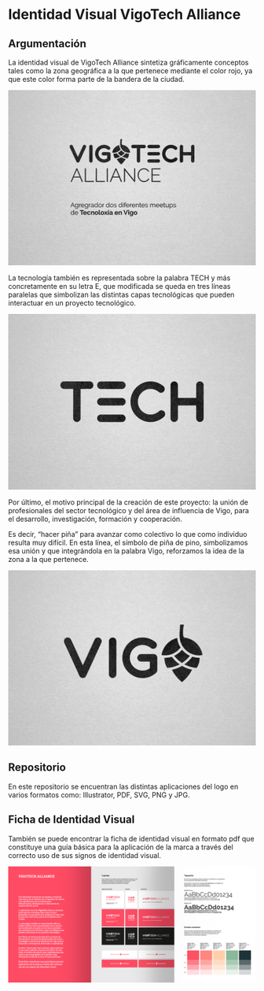# Identidad Visual VigoTech Alliance

## Argumentación

La identidad visual de VigoTech Alliance sintetiza gráficamente conceptos tales como la zona geográfica a la que pertenece mediante el color rojo, ya que este color forma parte de la bandera de la ciudad.

![Image of Yaktocat](https://github.com/pedrofigueras/Visual-Identity-VigoTech-Alliance/blob/master/i/p03.jpg?raw=true)

La tecnología también es representada sobre la palabra TECH y más concretamente en su letra E, que modificada se queda en tres líneas paralelas que simbolizan las distintas capas tecnológicas que pueden interactuar en un proyecto tecnológico.

![Image of Yaktocat](https://github.com/pedrofigueras/Visual-Identity-VigoTech-Alliance/blob/master/i/p01.jpg?raw=true)

Por último, el motivo principal de la creación de este proyecto: la unión de profesionales del sector tecnológico y del área de influencia de Vigo, para el desarrollo, investigación, formación y cooperación.  

Es decir, “hacer piña” para avanzar como colectivo lo que como individuo resulta muy difícil. En esta línea, el símbolo de piña de pino, simbolizamos esa unión y que integrándola en la palabra Vigo, reforzamos la idea de la zona a la que pertenece.

![Image of Yaktocat](https://github.com/pedrofigueras/Visual-Identity-VigoTech-Alliance/blob/master/i/p02.jpg?raw=true)


## Repositorio

En este repositorio se encuentran las distintas aplicaciones del logo en varios formatos como: Illustrator, PDF, SVG, PNG y JPG.


## Ficha de Identidad Visual

También se puede encontrar la ficha de identidad visual en formato pdf que constituye una guía básica para la aplicación de la marca a través del correcto uso de sus signos de identidad visual. 

![Image of Yaktocat](https://github.com/pedrofigueras/Visual-Identity-VigoTech-Alliance/blob/master/i/ficha-identidad-mq.png?raw=true)